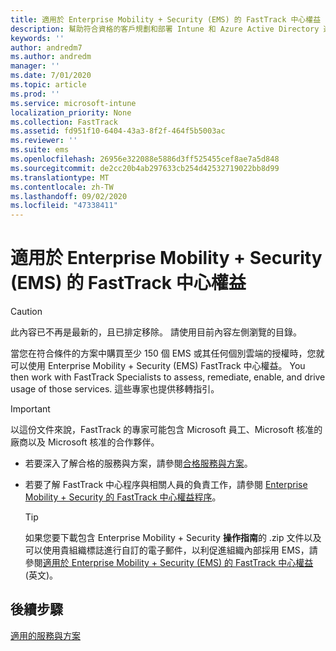 ```yaml
---
title: 適用於 Enterprise Mobility + Security (EMS) 的 FastTrack 中心權益
description: 幫助符合資格的客戶規劃和部署 Intune 和 Azure Active Directory 進階版的計畫
keywords: ''
author: andredm7
ms.author: andredm
manager: ''
ms.date: 7/01/2020
ms.topic: article
ms.prod: ''
ms.service: microsoft-intune
localization_priority: None
ms.collection: FastTrack
ms.assetid: fd951f10-6404-43a3-8f2f-464f5b5003ac
ms.reviewer: ''
ms.suite: ems
ms.openlocfilehash: 26956e322088e5886d3ff525455cef8ae7a5d848
ms.sourcegitcommit: de2cc20b4ab297633cb254d42532719022bb8d99
ms.translationtype: MT
ms.contentlocale: zh-TW
ms.lasthandoff: 09/02/2020
ms.locfileid: "47338411"
---
```

# <a name="fasttrack-center-benefit-for-enterprise-mobility--security-ems"></a>適用於 Enterprise Mobility + Security (EMS) 的 FastTrack 中心權益

> [!CAUTION]
> 此內容已不再是最新的，且已排定移除。 請使用目前內容左側瀏覽的目錄。


當您在符合條件的方案中購買至少 150 個 EMS 或其任何個別雲端的授權時，您就可以使用 Enterprise Mobility + Security (EMS) FastTrack 中心權益。 You then work with FastTrack Specialists to assess, remediate, enable, and drive usage of those services. 這些專家也提供移轉指引。 

> [!IMPORTANT]
> 以這份文件來說，FastTrack 的專家可能包含 Microsoft 員工、Microsoft 核准的廠商以及 Microsoft 核准的合作夥伴。

- 若要深入了解合格的服務與方案，請參閱[合格服務與方案](M365-eligible-services-and-plans.md)。

- 若要了解 FastTrack 中心程序與相關人員的負責工作，請參閱 [Enterprise Mobility + Security 的 FastTrack 中心權益程序](EMS-fasttrack-process.md)。

    > [!TIP]
    > 如果您要下載包含 Enterprise Mobility + Security **操作指南**的 .zip 文件以及可以使用貴組織標誌進行自訂的電子郵件，以利促進組織內部採用 EMS，請參閱[適用於 Enterprise Mobility + Security (EMS) 的 FastTrack 中心權益](https://gallery.technet.microsoft.com/FastTrack-for-EMS-How-To-f170da4c) (英文)。

## <a name="next-steps"></a>後續步驟

[適用的服務與方案](M365-eligible-services-and-plans.md)